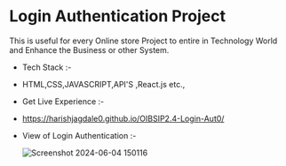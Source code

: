 # Login Authentication Project
This is useful for every Online store Project to entire in Technology World and Enhance the Business or other System.
- Tech Stack :-
- HTML,CSS,JAVASCRIPT,API'S ,React.js etc.,
- Get Live Experience :-
- https://harishjagdale0.github.io/OIBSIP2.4-Login-Aut0/

- View of Login Authentication :-

  ![Screenshot 2024-06-04 150116](https://github.com/HarishJagdale0/OIBSIP2.4-Login-Aut0/assets/163445863/55e4926d-7b61-42bd-8b3b-7de7cd265ab0)
